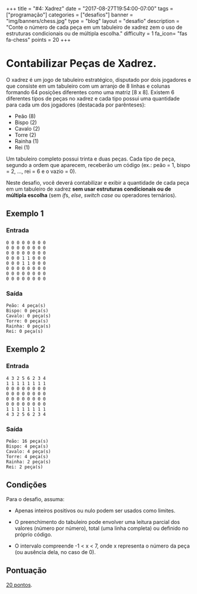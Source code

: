 +++
title = "#4: Xadrez"
date = "2017-08-27T19:54:00-07:00"
tags = ["programação"]
categories = ["desafios"]
banner = "img/banners/chess.jpg"
type = "blog"
layout = "desafio"
description = "Conte o número de cada peça em um tabuleiro de xadrez zem o uso de estruturas condicionais ou de múltipla escolha."
difficulty = 1
fa_icon= "fas fa-chess"
points = 20
+++

# Contabilizar Peças de Xadrez.

O xadrez é um jogo de tabuleiro estratégico, disputado por dois jogadores e
que consiste em um tabuleiro com um arranjo de 8 linhas e colunas formando 64
posições diferentes como uma matriz [8 x 8]. Existem 6 diferentes tipos de
peças no xadrez e cada tipo possui uma quantidade para cada um dos jogadores (destacada por parênteses):

* Peão (8)
* Bispo (2)
* Cavalo (2)
* Torre (2)
* Rainha (1)
* Rei (1)

Um tabuleiro completo possui trinta e duas peças. Cada tipo de peça, segundo a ordem
que aparecem, receberão um código (ex.: peão = 1, bispo = 2, ..., rei = 6 e o vazio = 0).

Neste desafio, você deverá contabilizar e exibir a quantidade de cada peça em um tabuleiro
de xadrez **sem usar estruturas condicionais ou de múltipla escolha** (sem *if*s, *else*, *switch case* ou operadores ternários).

## Exemplo 1

### Entrada

```
0 0 0 0 0 0 0 0
0 0 0 0 0 0 0 0
0 0 0 0 0 0 0 0
0 0 0 1 1 0 0 0
0 0 0 1 1 0 0 0
0 0 0 0 0 0 0 0
0 0 0 0 0 0 0 0
0 0 0 0 0 0 0 0
```

### Saída

```
Peão: 4 peça(s)
Bispo: 0 peça(s)
Cavalo: 0 peça(s)
Torre: 0 peça(s)
Rainha: 0 peça(s)
Rei: 0 peça(s)
```

## Exemplo 2

### Entrada

```
4 3 2 5 6 2 3 4
1 1 1 1 1 1 1 1
0 0 0 0 0 0 0 0
0 0 0 0 0 0 0 0
0 0 0 0 0 0 0 0
0 0 0 0 0 0 0 0
1 1 1 1 1 1 1 1
4 3 2 5 6 2 3 4
```

### Saída

```
Peão: 16 peça(s)
Bispo: 4 peça(s)
Cavalo: 4 peça(s)
Torre: 4 peça(s)
Rainha: 2 peça(s)
Rei: 2 peça(s)
```

## Condições

Para o desafio, assuma:

* Apenas inteiros positivos ou nulo podem ser usados como limites.

* O preenchimento do tabuleiro pode envolver uma leitura parcial dos valores (número por número), total (uma linha completa) ou definido no próprio código.

* O intervalo compreende -1 < x < 7, onde x representa o número da peça (ou ausência dela, no caso de 0).

## Pontuação

[20 pontos](https://osprogramadores.com/scores).
